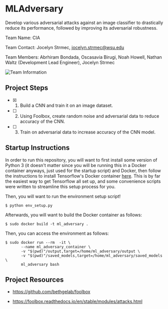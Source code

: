 # MLAdversary

Develop various adversarial attacks against an image classifier to drastically reduce its performance, followed by improving its adversarial robustness. 

Team Name: CIA

Team Contact: Jocelyn Strmec, jocelyn.strmec@wsu.edu

Team Members: Abrhiram Bondada, Oscasavia Birugi, Noah Howell, Nathan Waltz (Development Lead Engineer), Jocelyn Strmec

![Team Information](https://user-images.githubusercontent.com/70173190/187054591-56b43cfc-ee6c-44de-922b-3a6eadb9b1ab.png)

## Project Steps

- [X] 1. Build a CNN and train it on an image dataset.

- [ ] 2. Using Foolbox, create random noise and adversarial data to reduce accuracy of the CNN.

- [ ] 3. Train on adversarial data to increase accuracy of the CNN model.

## Startup Instructions

In order to run this repository, you will want to first install some version of Python 3 (it doesn't matter since you will be running this in a Docker container anyways, just used for the startup script) and Docker, then follow the instructions to install Tensorflow's Docker container [here](https://www.tensorflow.org/install/docker). This is by far the easiest way to get Tensorflow all set up, and some convenience scripts were written to streamline this setup process for you. 

Then, you will want to run the environment setup script!

`$ python env_setup.py`

Afterwards, you will want to build the Docker container as follows:

`$ sudo docker build -t ml_adversary .`

Then, you can access the environment as follows:

```
$ sudo docker run --rm  -it \
       --name ml_adversary_container \
       -v "$(pwd)"/output,target=/home/ml_adversary/output \
       -v "$(pwd)"/saved_models,target=/home/ml_adversary/saved_models \
       ml_adversary bash
```

## Project Resources

- https://github.com/bethgelab/foolbox

- https://foolbox.readthedocs.io/en/stable/modules/attacks.html 
